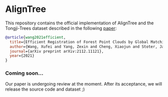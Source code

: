 # AlignTree
This repository contains the official implementation of AlignTree and the Tongji-Trees dataset described in the following [paper](https://3d.bk.tudelft.nl/liangliang/publications/2022/align_tree/align_tree.pdf):
```bibtex
@article{wang2021efficient,
  title={Efficient Registration of Forest Point Clouds by Global Matching of Relative Stem Positions},
  author={Wang, Xufei and Yang, Zexin and Cheng, Xiaojun and Stoter, Jantien and Xu, Wenbin and Wu, Zhenlun and Nan, Liangliang},
  journal={arXiv preprint arXiv:2112.11121},
  year={2021}
}
```

### Coming soon...
Our paper is undergoing review at the moment. After its acceptance, we will release the source code and dataset ;)

